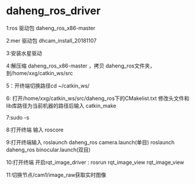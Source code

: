 # daheng_ros_driver

1:ros 驱动包 daheng_ros_x86-master

2:mer 驱动包 dhcam_install_20181107

3:安装水星驱动

4:解压缩 daheng_ros_x86-master ，拷贝 daheng_ros文件夹，到/home/xxg/catkin_ws/src

5：开终端切换路径cd ~/catkin_ws/

6: 打开/home/xxg/catkin_ws/src/daheng_ros下的CMakelist.txt 修改头文件和lib库路径为当前机器的路径后输入 catkin_make

7:sudo -s

8:打开终端 输入  roscore

9:打开终端输入 roslaunch daheng_ros camera.launch(单目) roslaunch daheng_ros binocular.launch(双目)

10:打开终端 开启rqt_image_driver   : rosrun rqt_image_view rqt_image_view 

11:切换节点/cam1/image_raw获取实时图像
